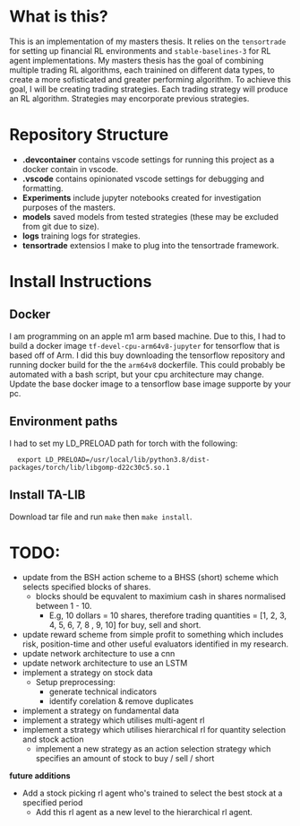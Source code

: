 # What is this?
This is an implementation of my masters thesis. It relies on the `tensortrade` for setting up financial RL environments and `stable-baselines-3` for RL agent implementations. My masters thesis has the goal of combining multiple trading RL algorithms, each trainined on different data types, to create a more sofisticated and greater performing algorithm. To achieve this goal, I will be creating trading strategies. Each trading strategy will produce an RL algorithm. Strategies may encorporate previous strategies. 

# Repository Structure
- **.devcontainer** contains vscode settings for running this project as a docker contain in vscode.
- **.vscode** contains opinionated vscode settings for debugging and formatting.
- **Experiments** include jupyter notebooks created for investigation purposes of the masters.
- **models** saved models from tested strategies (these may be excluded from git due to size).
- **logs** training logs for strategies.
- **tensortrade** extensios I make to plug into the tensortrade framework. 


# Install Instructions
## Docker
I am programming on an apple m1 arm based machine. Due to this, I had to build a docker image `tf-devel-cpu-arm64v8-jupyter` for tensorflow that is based off of Arm. I did this buy downloading the tensorflow repository and running docker build for the the `arm64v8` dockerfile. This could probably be automated with a bash script, but your cpu architecture may change. Update the base docker image to a tensorflow base image supporte by your pc.

## Environment paths
I had to set my LD_PRELOAD path for torch with the following:

```
  export LD_PRELOAD=/usr/local/lib/python3.8/dist-packages/torch/lib/libgomp-d22c30c5.so.1
```

## Install TA-LIB
Download tar file and run `make` then `make install`.

# TODO:
* update from the BSH action scheme to a BHSS (short) scheme which selects specified blocks of shares.
  * blocks should be equvalent to maximium cash in shares normalised between 1 - 10.
    * E.g, 10 dollars = 10 shares, therefore trading quantities = [1, 2, 3, 4, 5, 6, 7, 8 , 9, 10] for buy, sell and short.
* update reward scheme from simple profit to something which includes risk, position-time and other useful evaluators identified in my research.
* update network architecture to use a cnn
* update network architecture to use an LSTM
* implement a strategy on stock data
  * Setup preprocessing:
    * generate technical indicators
    * identify corelation & remove duplicates
* implement a strategy on fundamental data
* implement a strategy which utilises multi-agent rl
* implement a strategy which utilises hierarchical rl for quantity selection and stock action
  * implement a new strategy as an action selection strategy which specifies an amount of stock to buy / sell / short

**future additions**
* Add a stock picking rl agent who's trained to select the best stock at a specified period
  * Add this rl agent as a new level to the hierarchical rl agent. 